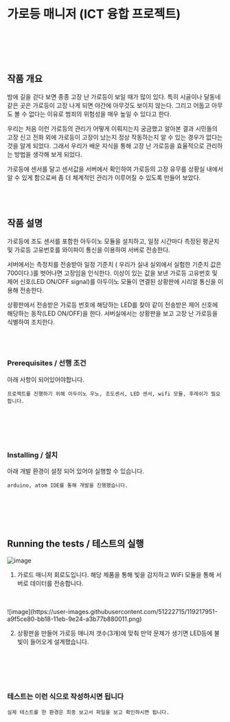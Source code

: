 # 가로등 매니저 (ICT 융합 프로젝트)

<br>
<br>
<br>
<br>

## 작품 개요
 밤에 길을 걷다 보면 종종 고장 난 가로등이 보일 때가 많이 있다. 특히 시골이나 달동네 같은 곳은 가로등이 고장 나게 되면 야간에 아무것도 보이지 않는다. 그리고 어둡고 아무도 볼 수 없다는 이유로 범죄의 위험성을 매우 높일 수 있다고 한다.
 
 우리는 처음 이런 가로등의 관리가 어떻게 이뤄지는지 궁금했고 알아본 결과 시민들의 고장 신고 전화 외에 가로등이 고장이 났는지 정상 작동하는지 알 수 있는 경우가 없다는 것을 알게 되었다. 그래서 우리가 배운 지식을 통해 고장 난 가로등을 효율적으로 관리하는 방법을 생각해 보게 되었다.
 
 가로등에 센서를 달고 센서값을 서버에서 확인하여 가로등의 고장 유무를 상황실 내에서 알 수 있게 함으로써 좀 더 체계적인 관리가 이루어질 수 있도록 만들어 보았다.
<br>
<br>
<br>
<br>

## 작품 설명
 가로등에 조도 센서를 포함한 아두이노 모듈을 설치하고, 일정 시간마다 측정된 평균치 및 가로등 고유번호를 와이파이 통신을 이용하여 서버로 전송한다.

 서버에서는 측정치를 전송받아 일정 기준치 ( 우리가 실내 실외에서 실험한 기준치 값은 700이다.)를 벗어나면 고장임을 인식한다. 이상이 있는 값을 보낸 가로등 고유번호 및 제어 신호(LED ON/OFF signal)를 아두이노 모듈이 연결된 상황판에 시리얼 통신을 이용해 전송한다.
 
 상황판에서 전송받은 가로등 번호에 해당하는 LED를 찾아 같이 전송받은 제어 신호에 해당하는 동작(LED ON/OFF)을 한다. 
서버실에서는 상황판을 보고 고장 난 가로등을 식별하여 조치한다.
<br>
<br>
<br>
<br>

### Prerequisites / 선행 조건

아래 사항이 되어있어야합니다.

```
프로젝트를 진행하기 위해 아두이노 우노, 조도센서, LED 센서, wifi 모듈, 후레쉬가 필요합니다.
```
<br>
<br>
<br>
<br>

### Installing / 설치

아래 개발 환경이 설정 되어 있어야 실행할 수 있습니다.

```
arduino, atom IDE를 통해 개발을 진행했습니다.
```
<br>
<br>
<br>
<br>

## Running the tests / 테스트의 실행

![image](https://user-images.githubusercontent.com/51222715/119217931-8af73c80-bb18-11eb-8edd-b8329e246183.png)
<br>

1. 가로드 매니저 회로도입니다. 해당 제품을 통해 빛을 감지하고 WiFi 모듈을 통해 서버로 데이터를 전송합니다.
<br>
<br>
![image](https://user-images.githubusercontent.com/51222715/119217951-a9f5ce80-bb18-11eb-9e24-a3b77b880011.png)
<br>

2. 상황판을 만들어 가로등 매니저 갯수(3개)에 맞춰 만약 문제가 생기면 LED등에 불빛이 들어오게 설계했습니다.

<br>
<br>
<br>
<br>

### 테스트는 이런 식으로 작성하시면 됩니다

```
실제 테스트를 한 환경은 최종 보고서 파일을 보고 확인하시면 됩니다.
```

